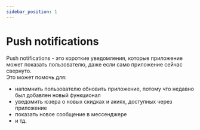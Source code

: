```yaml
---
sidebar_position: 1
---
```


# Push notifications

Push notifications - это короткие уведомления, которые приложение может показать пользователю, даже если само приложение сейчас свернуто.   
Это может помочь для:
- напомнить пользователю обновить приложение, потому что недавно был добавлен новый функционал
- уведомить юзера о новых скидках и акиях, доступных через приложение 
- показать новое сообщение в мессенджере
- и тд.

